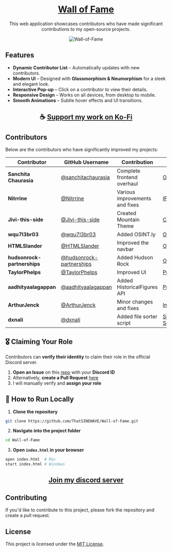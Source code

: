 <div align="center">

# [Wall of Fame](https://ThatSINEWAVE.github.io/Wall-of-Fame/)

This web application showcases contributors who have made significant contributions to my open-source projects.  

![Wall-of-Fame](https://github.com/user-attachments/assets/ebdcc438-7c51-4cba-bc38-7f13785459ff)

</div>

## Features  

- **Dynamic Contributor List** – Automatically updates with new contributors.  
- **Modern UI** – Designed with **Glassmorphism & Neumorphism** for a sleek and elegant look.  
- **Interactive Pop-up** – Click on a contributor to view their details.  
- **Responsive Design** – Works on all devices, from desktop to mobile.  
- **Smooth Animations** – Subtle hover effects and UI transitions.  

<div align="center">

## ☕ [Support my work on Ko-Fi](https://ko-fi.com/thatsinewave)

</div>

## Contributors  

Below are the contributors who have significantly improved my projects:  

| Contributor | GitHub Username | Contribution | Project |
|------------|---------------|-------------|---------|
| **Sanchita Chaurasia** | [@sanchitachaurasia](https://github.com/sanchitachaurasia) | Complete frontend overhaul | [OSINT-Toolkit](https://github.com/ThatSINEWAVE/OSINT-Toolkit/pull/4) |
| **Nitrrine** | [@Nitrrine](https://github.com/Nitrrine) | Various improvements and fixes | [IP-Lookup-Bot](https://github.com/ThatSINEWAVE/IP-Lookup-Bot/pull/7) |
| **Jivi-this-side** | [@Jivi-this-side](https://github.com/Jivi-this-side) | Created Mountain Theme | [Clockwork](https://github.com/ThatSINEWAVE/Clockwork/pull/2) |
| **wqu7l3br03** | [@wqu7l3br03](https://github.com/wqu7l3br03) | Added OSINT.ly | [OSINT-Toolkit](https://github.com/ThatSINEWAVE/OSINT-Toolkit/pull/5) |
| **HTMLSlander** | [@HTMLSlander](https://github.com/HTMLSlander) | Improved the navbar | [OSINT-Toolkit](https://github.com/ThatSINEWAVE/OSINT-Toolkit/pull/7) |
| **hudsonrock-partnerships** | [@hudsonrock-partnerships](https://github.com/hudsonrock-partnerships) | Added Hudson Rock | [OSINT-Toolkit](https://github.com/ThatSINEWAVE/OSINT-Toolkit/pull/8) |
| **TaylorPhelps** | [@TaylorPhelps](https://github.com/TaylorPhelps) | Improved UI | [PredictionEngine](https://github.com/ThatSINEWAVE/PredictionEngine/pull/2) |
| **aadhityaalagappan** | [@aadhityaalagappan](https://github.com/aadhityaalagappan) | Added HistoricalFigures API | [PredictionEngine](https://github.com/ThatSINEWAVE/PredictionEngine/pull/3) |
| **ArthurJenck** | [@ArthurJenck](https://github.com/ArthurJenck) | Minor changes and fixes | [InsaneIdeas](https://github.com/ThatSINEWAVE/InsaneIdeas/pull/2) |
| **dxnali** | [@dxnali](https://github.com/dxnali) | Added file sorter script | [Simple-Python-Scripts](https://github.com/ThatSINEWAVE/Simple-Python-Scripts/pull/3) |

## 🎖 Claiming Your Role  

Contributors can **verify their identity** to claim their role in the official Discord server.  

1. **Open an Issue** on this [repo](https://github.com/ThatSINEWAVE/Wall-of-Fame/issues) with your **Discord ID**  
2. Alternatively, **create a Pull Request** [here](https://github.com/ThatSINEWAVE/Wall-of-Fame/pulls)  
3. I will manually verify and **assign your role**  


## 🚀 How to Run Locally  

1. **Clone the repository**  
```bash
git clone https://github.com/ThatSINEWAVE/Wall-of-Fame.git
```

2. **Navigate into the project folder**  
```bash
cd Wall-of-Fame
```

3. **Open `index.html` in your browser**  
```bash
open index.html  # Mac
start index.html # Windows
```

<div align="center">

## [Join my discord server](https://discord.gg/2nHHHBWNDw)

</div>

## Contributing

If you'd like to contribute to this project, please fork the repository and create a pull request.

## License

This project is licensed under the [MIT License](LICENSE).
